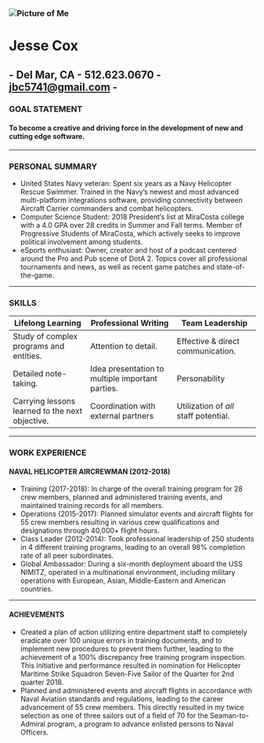 ### ![Picture of Me](https://avatars0.githubusercontent.com/u/47066755?s=460&v=4)
# Jesse Cox 
## - Del Mar, CA - 512.623.0670 - jbc5741@gmail.com -

### GOAL STATEMENT
#### To become a creative and driving force in the development of new and cutting edge software.

---

### PERSONAL SUMMARY

- United States Navy veteran: Spent six years as a Navy Helicopter Rescue Swimmer. Trained in the Navy’s newest and most advanced multi-platform integrations software, providing connectivity between Aircraft Carrier commanders and combat helicopters.
- Computer Science Student: 2018 President’s list at MiraCosta college with a 4.0 GPA over 28 credits in Summer and Fall terms. Member of Progressive Students of MiraCosta, which actively seeks to improve political involvement among students.
- eSports enthusiast: Owner, creator and host of a podcast centered around the Pro and Pub scene of DotA 2. Topics cover all professional tournaments and news, as well as recent game patches and state-of-the-game.

---

### SKILLS

Lifelong Learning | Professional Writing | Team Leadership
----------------- | -------------------- | ---------------
 Study of complex programs and entities. | Attention to detail. | Effective & direct communication.
 Detailed note-taking. | Idea presentation to multiple important parties. | Personability
 Carrying lessons learned to the next objective. | Coordination with external partners | Utilization of *all* staff potential.
 
 ---
 
### WORK EXPERIENCE
#### NAVAL HELICOPTER AIRCREWMAN (2012-2018)
 
- Training (2017-2018): In charge of the overall training program for 28 crew members, planned and administered training events, and maintained training records for all members.
- Operations (2015-2017): Planned simulator events and aircraft flights for 55 crew members resulting in various crew qualifications and designations through 40,000+ flight hours.
- Class Leader (2012-2014): Took professional leadership of 250 students in 4 different training programs, leading to an overall 98% completion rate of all peer subordinates.
- Global Ambassador: During a six-month deployment aboard the USS NIMITZ, operated in a multinational environment, including military operations with European, Asian, Middle-Eastern and American countries.

---

#### ACHIEVEMENTS

- Created a plan of action utilizing entire department staff to completely eradicate over 100 unique errors in training documents, and to implement new procedures to prevent them further, leading to the achievement of a 100% discrepancy free training program inspection. This initiative and performance resulted in nomination for Helicopter Maritime Strike Squadron Seven-Five Sailor of the Quarter for 2nd quarter 2018.
- Planned and administered events and aircraft flights in accordance with Naval Aviation standards and regulations, leading to the career advancement of 55 crew members. This directly resulted in my twice selection as one of three sailors out of a field of 70 for the Seaman-to-Admiral program, a program to advance enlisted persons to Naval Officers.
